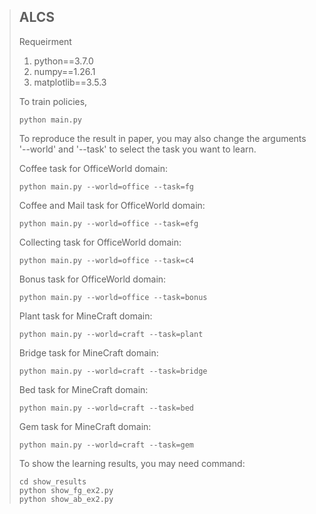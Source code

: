 > ## ALCS
> 
> Requeirment
> 1.   python==3.7.0
> 2.   numpy==1.26.1
> 3.   matplotlib==3.5.3
> 
> To train policies, 
> 
>     python main.py
>
> To reproduce the result in paper, you may also change the arguments '--world' and '--task' to select the task you want to learn.
>
> Coffee task for OfficeWorld domain:
> 
>     python main.py --world=office --task=fg
>
> Coffee and Mail task for OfficeWorld domain:
> 
>     python main.py --world=office --task=efg
>
> Collecting task for OfficeWorld domain:
> 
>     python main.py --world=office --task=c4
>
> Bonus task for OfficeWorld domain:
> 
>     python main.py --world=office --task=bonus
>
> Plant task for MineCraft domain:
> 
>     python main.py --world=craft --task=plant
>
> Bridge task for MineCraft domain:
> 
>     python main.py --world=craft --task=bridge
>
> Bed task for MineCraft domain:
> 
>     python main.py --world=craft --task=bed
>
> Gem task for MineCraft domain:
> 
>     python main.py --world=craft --task=gem
>
> 
> To show the learning results, you may need command:
> 
>     cd show_results
>     python show_fg_ex2.py
>     python show_ab_ex2.py
> 




